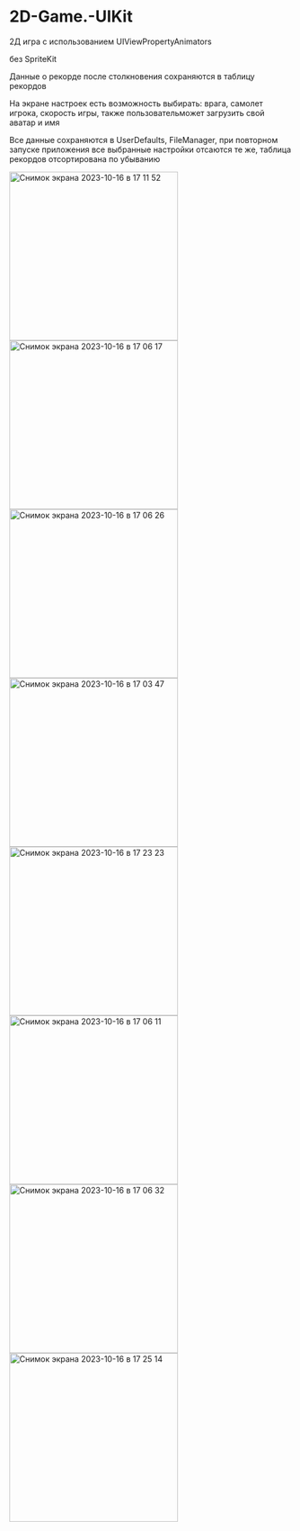 # 2D-Game.-UIKit
2Д игра с использованием UIViewPropertyAnimators


без SpriteKit


Данные о рекорде после столкновения сохраняются в таблицу рекордов


На экране настроек есть возможность выбирать: врага, самолет игрока, скорость игры, также пользовательможет загрузить свой аватар и имя


Все данные сохраняются в UserDefaults, FileManager, при повторном запуске приложения все выбранные настройки отсаются те же, таблица рекордов отсортирована по убыванию


<img width="300" alt="Снимок экрана 2023-10-16 в 17 11 52" src="https://github.com/IgorJu/2D-Game.-UIKit/assets/127942402/b5f0104b-251e-4cff-9cbe-eeb60c458554">

<img width="300" alt="Снимок экрана 2023-10-16 в 17 06 17" src="https://github.com/IgorJu/2D-Game.-UIKit/assets/127942402/26c57bfe-6b0b-4c08-9524-bb9dad15bf51">
<img width="300" alt="Снимок экрана 2023-10-16 в 17 06 26" src="https://github.com/IgorJu/2D-Game.-UIKit/assets/127942402/a8619476-b0cb-4267-a264-16b3cd8c0a81">
<img width="300" alt="Снимок экрана 2023-10-16 в 17 03 47" src="https://github.com/IgorJu/2D-Game.-UIKit/assets/127942402/a448013c-23e0-4bf7-8620-3af7728133db">
<img width="300" alt="Снимок экрана 2023-10-16 в 17 23 23" src="https://github.com/IgorJu/2D-Game.-UIKit/assets/127942402/bf4573e2-abbc-42a0-ae46-9d12270ad49c">

<img width="300" alt="Снимок экрана 2023-10-16 в 17 06 11" src="https://github.com/IgorJu/2D-Game.-UIKit/assets/127942402/4ce85db9-9520-4101-99f9-8893492b118f">

<img width="300" alt="Снимок экрана 2023-10-16 в 17 06 32" src="https://github.com/IgorJu/2D-Game.-UIKit/assets/127942402/a79c03dc-b449-4513-bfe6-8e44d69b4067">

<img width="300" alt="Снимок экрана 2023-10-16 в 17 25 14" src="https://github.com/IgorJu/2D-Game.-UIKit/assets/127942402/6e428680-3ea1-4a33-92f4-c1caa1f16813">
